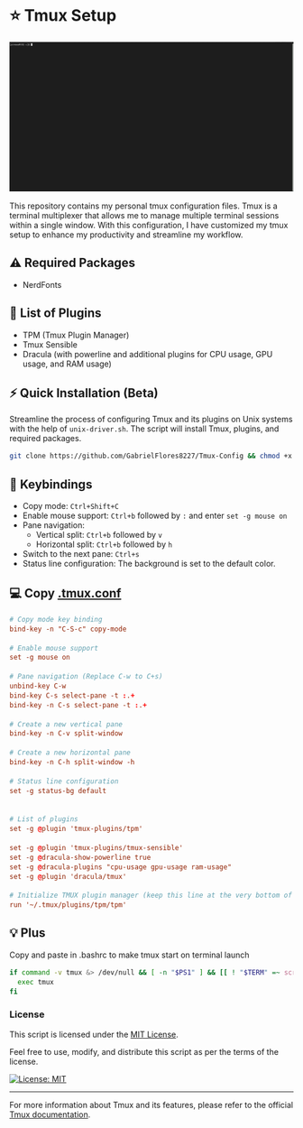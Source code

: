 # ⭐ Tmux Setup

![GIF](https://github.com/GabrielFlores8227/GabrielFlores8227/blob/main/global-assets/Tmux-Config/image.gif)

This repository contains my personal tmux configuration files. Tmux is a terminal multiplexer that allows me to manage multiple terminal sessions within a single window. With this configuration, I have customized my tmux setup to enhance my productivity and streamline my workflow.

## ⚠️ Required Packages
- NerdFonts

## 📝 List of Plugins

- TPM (Tmux Plugin Manager)
- Tmux Sensible
- Dracula (with powerline and additional plugins for CPU usage, GPU usage, and RAM usage)

## ⚡ Quick Installation (Beta)
Streamline the process of configuring Tmux and its plugins on Unix systems with the help of `unix-driver.sh`. The script will install Tmux, plugins, and required packages.

```bash
git clone https://github.com/GabrielFlores8227/Tmux-Config && chmod +x ./Tmux-Config/unix-driver.sh && ./Tmux-Config/unix-driver.sh
```

## 📎 Keybindings

- Copy mode: `Ctrl+Shift+C`
- Enable mouse support: `Ctrl+b` followed by `:` and enter `set -g mouse on`
- Pane navigation:
  - Vertical split: `Ctrl+b` followed by `v`
  - Horizontal split: `Ctrl+b` followed by `h`
- Switch to the next pane: `Ctrl+s`
- Status line configuration: The background is set to the default color.

## 💻 Copy [.tmux.conf](https://github.com/GabrielFlores8227/Tmux-Config/blob/main/.tmux.conf)

```conf
# Copy mode key binding
bind-key -n "C-S-c" copy-mode

# Enable mouse support
set -g mouse on

# Pane navigation (Replace C-w to C+s)
unbind-key C-w
bind-key C-s select-pane -t :.+
bind-key -n C-s select-pane -t :.+

# Create a new vertical pane
bind-key -n C-v split-window

# Create a new horizontal pane
bind-key -n C-h split-window -h

# Status line configuration
set -g status-bg default


# List of plugins
set -g @plugin 'tmux-plugins/tpm'

set -g @plugin 'tmux-plugins/tmux-sensible'
set -g @dracula-show-powerline true
set -g @dracula-plugins "cpu-usage gpu-usage ram-usage"
set -g @plugin 'dracula/tmux'

# Initialize TMUX plugin manager (keep this line at the very bottom of tmux.conf)
run '~/.tmux/plugins/tpm/tpm'
```

## 💡 Plus

Copy and paste in .bashrc to make tmux start on terminal launch

```bash
if command -v tmux &> /dev/null && [ -n "$PS1" ] && [[ ! "$TERM" =~ screen ]] && [[ ! "$TERM" =~ tmux ]] && [ -z "$TMUX" ]; then
  exec tmux
fi
```

 ### License

This script is licensed under the [MIT License](LICENSE).

Feel free to use, modify, and distribute this script as per the terms of the license.

[![License: MIT](https://img.shields.io/badge/License-MIT-yellow.svg)](https://opensource.org/licenses/MIT)

---

For more information about Tmux and its features, please refer to the official [Tmux documentation](https://github.com/tmux/tmux/wiki).

